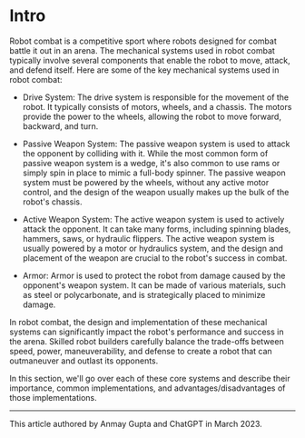 # Intro 

Robot combat is a competitive sport where robots designed for combat battle it out in an arena. The mechanical systems used in robot combat typically involve several components that enable the robot to move, attack, and defend itself. Here are some of the key mechanical systems used in robot combat:

- Drive System: The drive system is responsible for the movement of the robot. It typically consists of motors, wheels, and a chassis. The motors provide the power to the wheels, allowing the robot to move forward, backward, and turn.

- Passive Weapon System: The passive weapon system is used to attack the opponent by colliding with it. While the most common form of passive weapon system is a wedge, it's also common to use rams or simply spin in place to mimic a full-body spinner. The passive weapon system must be powered by the wheels, without any active motor control, and the design of the weapon usually makes up the bulk of the robot's chassis.

- Active Weapon System: The active weapon system is used to actively attack the opponent. It can take many forms, including spinning blades, hammers, saws, or hydraulic flippers. The active weapon system is usually powered by a motor or hydraulics system, and the design and placement of the weapon are crucial to the robot's success in combat.

- Armor: Armor is used to protect the robot from damage caused by the opponent's weapon system. It can be made of various materials, such as steel or polycarbonate, and is strategically placed to minimize damage.

In robot combat, the design and implementation of these mechanical systems can significantly impact the robot's performance and success in the arena. Skilled robot builders carefully balance the trade-offs between speed, power, maneuverability, and defense to create a robot that can outmaneuver and outlast its opponents.

In this section, we'll go over each of these core systems and describe their importance, common implementations, and advantages/disadvantages of those implementations.

---
This article authored by Anmay Gupta and ChatGPT in March 2023.
